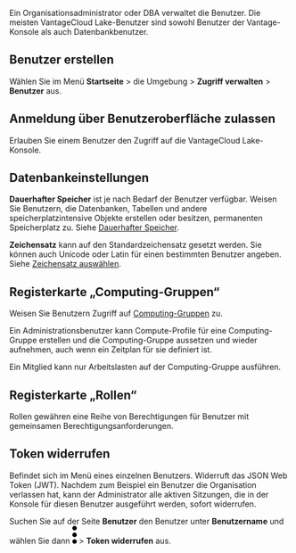Ein Organisationsadministrator oder DBA verwaltet die Benutzer. Die meisten VantageCloud Lake-Benutzer sind sowohl Benutzer der Vantage-Konsole als auch Datenbankbenutzer.

Benutzer erstellen
------------------

Wählen Sie im Menü **Startseite** \> die Umgebung \> **Zugriff verwalten** \> **Benutzer** aus.

Anmeldung über Benutzeroberfläche zulassen
------------------------------------------

Erlauben Sie einem Benutzer den Zugriff auf die VantageCloud Lake-Konsole.

Datenbankeinstellungen
----------------------

**Dauerhafter Speicher** ist je nach Bedarf der Benutzer verfügbar. Weisen Sie Benutzern, die Datenbanken, Tabellen und andere speicherplatzintensive Objekte erstellen oder besitzen, permanenten Speicherplatz zu. Siehe [Dauerhafter Speicher](yvc1731523611301.md).

**Zeichensatz** kann auf den Standardzeichensatz gesetzt werden. Sie können auch Unicode oder Latin für einen bestimmten Benutzer angeben. Siehe [Zeichensatz auswählen](hnk1731523638342.md).

Registerkarte „Computing-Gruppen“
---------------------------------

Weisen Sie Benutzern Zugriff auf [Computing-Gruppen](mqu1640280532737.md) zu.

Ein Administrationsbenutzer kann Compute-Profile für eine Computing-Gruppe erstellen und die Computing-Gruppe aussetzen und wieder aufnehmen, auch wenn ein Zeitplan für sie definiert ist.

Ein Mitglied kann nur Arbeitslasten auf der Computing-Gruppe ausführen.

Registerkarte „Rollen“
----------------------

Rollen gewähren eine Reihe von Berechtigungen für Benutzer mit gemeinsamen Berechtigungsanforderungen.

Token widerrufen
----------------

Befindet sich im Menü eines einzelnen Benutzers. Widerruft das JSON Web Token (JWT). Nachdem zum Beispiel ein Benutzer die Organisation verlassen hat, kann der Administrator alle aktiven Sitzungen, die in der Konsole für diesen Benutzer ausgeführt werden, sofort widerrufen.

Suchen Sie auf der Seite **Benutzer** den Benutzer unter **Benutzername** und wählen Sie dann ![Kebab menu.](Images/zsz1597101912145.svg) \> **Token widerrufen** aus.
